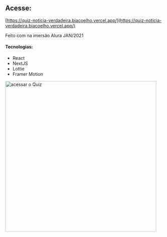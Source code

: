 ## Acesse:

[https://quiz-noticia-verdadeira.biacoelho.vercel.app/](https://quiz-noticia-verdadeira.biacoelho.vercel.app/)

Feito com na imersão Alura JAN/2021

#### Tecnologias:
- React
- NextJS
- Lottie
- Framer Motion


<img alt="acessar o Quiz" title="acessar o quiz" src="https://github.com/biacoelho/quiz-react-nextjs-imersao-alura/blob/main/imagemDoQuiz.png" width="480px" />
